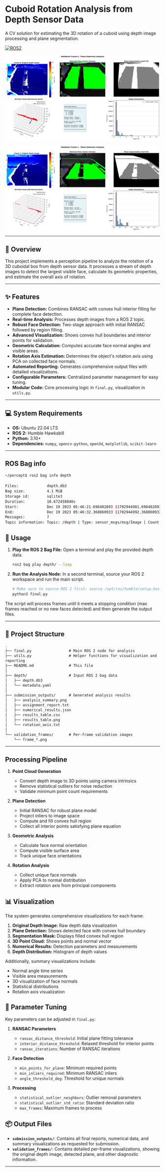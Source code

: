 # Cuboid Rotation Analysis from Depth Sensor Data

A CV solution for estimating the 3D rotation of a cuboid using depth image processing and plane segmentation.

[![ROS2](https://img.shields.io/badge/ROS2-Humble-blue)](https://docs.ros.org/en/humble/Releases/Release-Humble-Hawksbill.html)

![alt text](validation_frames/frame_000_validation.png) 

![alt text](validation_frames/frame_001_validation.png) 

---

## 🎯 Overview

This project implements a perception pipeline to analyze the rotation of a 3D cuboidal box from depth sensor data. It processes a stream of depth images to detect the largest visible face, calculate its geometric properties, and estimate the overall axis of rotation.

---

## ✨ Features

- **Plane Detection:** Combines RANSAC with convex hull interior filling for complete face detection.
- **Real-time Analysis:** Processes depth images from a ROS 2 topic.
- **Robust Face Detection:** Two-stage approach with initial RANSAC followed by region filling.
- **Advanced Visualization:** Shows convex hull boundaries and interior points for validation.
- **Geometric Calculation:** Computes accurate face normal angles and visible areas.
- **Rotation Axis Estimation:** Determines the object's rotation axis using PCA on collected face normals.
- **Automated Reporting:** Generates comprehensive output files with detailed visualizations.
- **Configurable Parameters:** Centralized parameter management for easy tuning.
- **Modular Code:** Core processing logic in `final.py`, visualization in `utils.py`.

---

## 💻 System Requirements

- **OS:** Ubuntu 22.04 LTS
- **ROS 2:** Humble Hawksbill
- **Python:** 3.10+
- **Dependencies:** `numpy`, `opencv-python`, `open3d`, `matplotlib`, `scikit-learn`

---

## ROS Bag info

```bash
~/percept$ ros2 bag info depth

Files:             depth.db3
Bag size:          4.1 MiB
Storage id:        sqlite3
Duration:          10.672458040s
Start:             Dec 19 2023 05:46:21.696402893 (1702944981.696402893)
End:               Dec 19 2023 05:46:32.368860933 (1702944992.368860933)
Messages:          7
Topic information: Topic: /depth | Type: sensor_msgs/msg/Image | Count: 7 | Serialization Format: cdr
```

## 🚀 Usage

1.  **Play the ROS 2 Bag File:**
    Open a terminal and play the provided depth data.
    ```bash
    ros2 bag play depth/ --loop
    ```

2.  **Run the Analysis Node:**
    In a second terminal, source your ROS 2 workspace and run the main script.
    ```bash
    # Make sure to source ROS 2 first: source /opt/ros/humble/setup.bash
    python3 final.py
    ```

The script will process frames until it meets a stopping condition (max frames reached or no new faces detected) and then generate the output files.

---

## 📁 Project Structure

```
.
├── final.py                 # Main ROS 2 node for analysis
├── utils.py                 # Helper functions for visualization and reporting
├── README.md                # This file
│
├── depth/                   # Input ROS 2 bag data
│   ├── depth.db3
│   └── metadata.yaml
│
├── submission_outputs/      # Generated analysis results
│   ├── analysis_summary.png
│   ├── assignment_report.txt
│   ├── numerical_results.json
│   ├── results_table.csv
│   ├── results_table.png
│   └── rotation_axis.txt
│
└── validation_frames/       # Per-frame validation images
    └── frame_*.png
```

---


## Processing Pipeline

1. **Point Cloud Generation**
   - Convert depth image to 3D points using camera intrinsics
   - Remove statistical outliers for noise reduction
   - Validate minimum point count requirements

2. **Plane Detection**
   - Initial RANSAC for robust plane model
   - Project inliers to image space
   - Compute and fill convex hull region
   - Collect all interior points satisfying plane equation

3. **Geometric Analysis**
   - Calculate face normal orientation
   - Compute visible surface area
   - Track unique face orientations

4. **Rotation Analysis**
   - Collect unique face normals
   - Apply PCA to normal distribution
   - Extract rotation axis from principal components

## 📊 Visualization

The system generates comprehensive visualizations for each frame:

1. **Original Depth Image:** Raw depth data visualization
2. **Plane Detection:** Shows detected face with convex hull boundary
3. **Segmentation Mask:** Displays filled convex hull region
4. **3D Point Cloud:** Shows points and normal vector
5. **Numerical Results:** Detection parameters and measurements
6. **Depth Distribution:** Histogram of depth values

Additionally, summary visualizations include:
- Normal angle time series
- Visible area measurements
- 3D visualization of face normals
- Statistical distributions
- Rotation axis visualization

## 🔧 Parameter Tuning

Key parameters can be adjusted in `final.py`:

1. **RANSAC Parameters**
   - `ransac_distance_threshold`: Initial plane fitting tolerance
   - `interior_distance_threshold`: Relaxed threshold for interior points
   - `ransac_iterations`: Number of RANSAC iterations

2. **Face Detection**
   - `min_points_for_plane`: Minimum required points
   - `min_inliers_required`: Minimum RANSAC inliers
   - `angle_threshold_deg`: Threshold for unique normals

3. **Processing**
   - `statistical_outlier_neighbors`: Outlier removal parameters
   - `statistical_outlier_std_ratio`: Standard deviation ratio
   - `max_frames`: Maximum frames to process

## 📦 Output Files

- **`submission_outputs/`**: Contains all final reports, numerical data, and summary visualizations as requested for submission.
- **`validation_frames/`**: Contains detailed per-frame visualizations, showing the original depth image, detected plane, and other diagnostic information.

---
